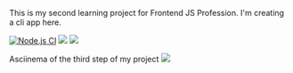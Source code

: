 This is my second learning project for Frontend JS Profession. I'm creating a cli app here.

[![Node.js CI](https://github.com/Vlad-Code/frontend-project-lvl2/workflows/Node.js%20CI/badge.svg?branch=master)](https://github.com/Vlad-Code/frontend-project-lvl2/actions)
<a href="https://codeclimate.com/github/Vlad-Code/frontend-project-lvl2/maintainability"><img src="https://api.codeclimate.com/v1/badges/61fb1d9a5c0a94d2d5db/maintainability" /></a>
<a href="https://codeclimate.com/github/Vlad-Code/frontend-project-lvl2/test_coverage"><img src="https://api.codeclimate.com/v1/badges/61fb1d9a5c0a94d2d5db/test_coverage" /></a>

Asciinema of the third step of my project <a href="https://asciinema.org/a/315162" target="_blank"><img src="https://asciinema.org/a/315162.svg" /></a>


